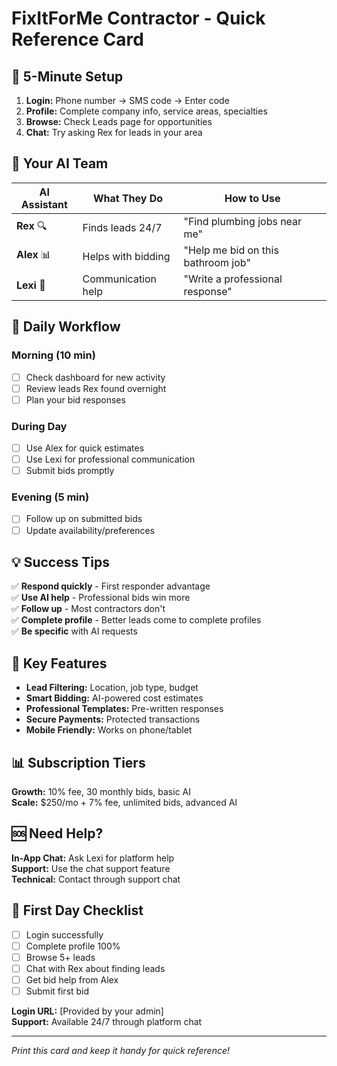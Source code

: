 # FixItForMe Contractor - Quick Reference Card

## 🚀 5-Minute Setup
1. **Login:** Phone number → SMS code → Enter code
2. **Profile:** Complete company info, service areas, specialties
3. **Browse:** Check Leads page for opportunities
4. **Chat:** Try asking Rex for leads in your area

## 🤖 Your AI Team
| AI Assistant | What They Do | How to Use |
|--------------|--------------|------------|
| **Rex** 🔍 | Finds leads 24/7 | "Find plumbing jobs near me" |
| **Alex** 📊 | Helps with bidding | "Help me bid on this bathroom job" |
| **Lexi** 💬 | Communication help | "Write a professional response" |

## 📱 Daily Workflow
### Morning (10 min)
- [ ] Check dashboard for new activity
- [ ] Review leads Rex found overnight
- [ ] Plan your bid responses

### During Day
- [ ] Use Alex for quick estimates
- [ ] Use Lexi for professional communication
- [ ] Submit bids promptly

### Evening (5 min)
- [ ] Follow up on submitted bids
- [ ] Update availability/preferences

## 💡 Success Tips
✅ **Respond quickly** - First responder advantage  
✅ **Use AI help** - Professional bids win more  
✅ **Follow up** - Most contractors don't  
✅ **Complete profile** - Better leads come to complete profiles  
✅ **Be specific** with AI requests  

## 🎯 Key Features
- **Lead Filtering:** Location, job type, budget
- **Smart Bidding:** AI-powered cost estimates
- **Professional Templates:** Pre-written responses
- **Secure Payments:** Protected transactions
- **Mobile Friendly:** Works on phone/tablet

## 📊 Subscription Tiers
**Growth:** 10% fee, 30 monthly bids, basic AI  
**Scale:** $250/mo + 7% fee, unlimited bids, advanced AI

## 🆘 Need Help?
**In-App Chat:** Ask Lexi for platform help  
**Support:** Use the chat support feature  
**Technical:** Contact through support chat

## 🏁 First Day Checklist
- [ ] Login successfully
- [ ] Complete profile 100%
- [ ] Browse 5+ leads
- [ ] Chat with Rex about finding leads
- [ ] Get bid help from Alex
- [ ] Submit first bid

**Login URL:** [Provided by your admin]  
**Support:** Available 24/7 through platform chat

---
*Print this card and keep it handy for quick reference!*

